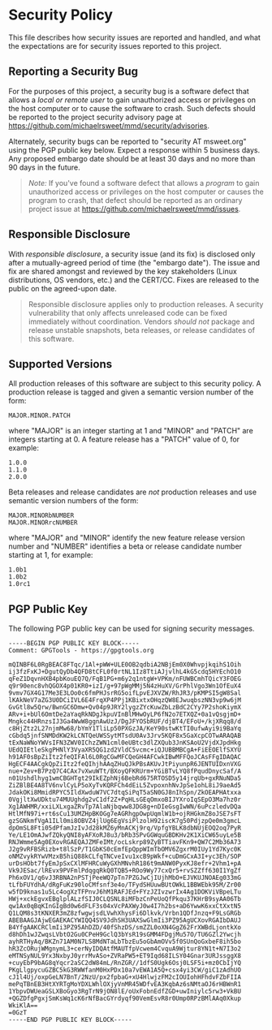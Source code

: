 Security Policy
===============

This file describes how security issues are reported and handled, and what the
expectations are for security issues reported to this project.


Reporting a Security Bug
------------------------

For the purposes of this project, a security bug is a software defect that
allows a *local or remote user* to gain unauthorized access or privileges on the
host computer or to cause the software to crash.  Such defects should be
reported to the project security advisory page at
<https://github.com/michaelrsweet/mmd/security/advisories>.

Alternately, security bugs can be reported to "security AT msweet.org" using the
PGP public key below.  Expect a response within 5 business days.  Any proposed
embargo date should be at least 30 days and no more than 90 days in the future.

> *Note:* If you've found a software defect that allows a *program* to gain
> unauthorized access or privileges on the host computer or causes the program
> to crash, that defect should be reported as an ordinary project issue at
> <https://github.com/michaelrsweet/mmd/issues>.


Responsible Disclosure
----------------------

With *responsible disclosure*, a security issue (and its fix) is disclosed only
after a mutually-agreed period of time (the "embargo date").  The issue and fix
are shared amongst and reviewed by the key stakeholders (Linux distributions,
OS vendors, etc.) and the CERT/CC.  Fixes are released to the public on the
agreed-upon date.

> Responsible disclosure applies only to production releases.  A security
> vulnerability that only affects unreleased code can be fixed immediately
> without coordination.  Vendors *should not* package and release unstable
> snapshots, beta releases, or release candidates of this software.


Supported Versions
------------------

All production releases of this software are subject to this security policy.  A
production release is tagged and given a semantic version number of the form:

    MAJOR.MINOR.PATCH

where "MAJOR" is an integer starting at 1 and "MINOR" and "PATCH" are integers
starting at 0.  A feature release has a "PATCH" value of 0, for example:

    1.0.0
    1.1.0
    2.0.0

Beta releases and release candidates are *not* production releases and use
semantic version numbers of the form:

    MAJOR.MINORbNUMBER
    MAJOR.MINORrcNUMBER

where "MAJOR" and "MINOR" identify the new feature release version number and
"NUMBER" identifies a beta or release candidate number starting at 1, for
example:

    1.0b1
    1.0b2
    1.0rc1


PGP Public Key
--------------

The following PGP public key can be used for signing security messages.

```
-----BEGIN PGP PUBLIC KEY BLOCK-----
Comment: GPGTools - https://gpgtools.org

mQINBF6L0RgBEAC8FTqc/1Al+pWW+ULE0OB2qdbiA2NBjEm0X0WhvpjkqihS1Oih
ij3fzFxKJ+DgutQyDb4QFD8tCFL0f0rtNL1Iz8TtiAJjvlhL4kG5cdq5HYEchO10
qFeZ1DqvnHXB4pbKouEQ7Q/FqB1PG+m6y2q1ntgW+VPKm/nFUWBCmhTQicY3FOEG
q9r90enc8vhQGOX4p01KR0+izI/g+97pWgMMj5N4zHuXV/GrPhlVgo3Wn1OfEuX4
9vmv7GX4G17Me3E3LOo0c6fmPHJsrRG5oifLpvEJXVZW/RhJR3/pKMPSI5gW8Sal
lKAkNeV7aZG3U0DCiIVL6E4FrqXP4PPj1KBixtxOHqzQW8EJwuqbszNN3vp9w6jM
GvGtl8w5Qrw/BwnGC6Dmw+Qv04p9JRY2lygzZYcKuwZbLzBdC2CYy7P2shoKiymX
ARv+i+bUl6OmtDe2aYaqRkNDgJkpuVInBlMHwOyLP6fN2o7ETXQZ+0a1vQsgjmD+
Mngkc44HRnzsIJ3Ga4WwW8ggnAwUzJ/DgJFYOSbRUF/djBT4/EFoU+/kjXRqq8/d
c8HjZtz2L27njmMw68/bYmY1TliLp50PXGzJA/KeY90stwKtTI0ufwAyi9i9BaYq
cGbdq5jnfSNMDdKW2kLCNTQeUWSSytMTsdU0Av3Jrv5KQF8x5GaXcpCOTwARAQAB
tExNaWNoYWVsIFN3ZWV0IChzZWN1cml0eUBtc3dlZXQub3JnKSAoU2VjdXJpdHkg
UEdQIEtleSkgPHNlY3VyaXR5QG1zd2VldC5vcmc+iQJUBBMBCgA+FiEEOElfSXYU
h91AF0sBpZiItz2feQIFAl6L0RgCGwMFCQeGH4AFCwkIBwMFFQoJCAsFFgIDAQAC
HgECF4AACgkQpZiItz2feQIhjhAAqZHuQJkPBsAKUvJtPiyunpR6JENTUIDxnVXG
nue+Zev+B7PzQ7C4CAx7vXwuWTt/BXoyQFKRUrm+YGiBTvLYQ8fPqudDnycSaf/A
n01Ushdlhyg1wmCBGHTgt29IkEZphNj6BebRd675RTOSD5y14jrqUb+gxRNuNDa5
ZiZBlBE4A8TV6nvlCyLP5oXyTvKQRFCh4dEiL5ZvpoxnhNvJpSe1ohL8iJ9aeAd5
JdakOKi8MmidRPYC5IldXwduW7VC7dtqSiPqT5aSN0GJ8nIhSpn/ZkOEAPHAtxxa
0VgjltXwUDktu74MUUghdg2vC1df2Z+PqHLsGEqOmxoBIJYXroIqSEpO3Ma7hz0r
Xg1AWHMR/xxiLXLxgaZRvTp7AlaNjbqww8JDG8g+nDIeGsgIwWN/6uPczledvDQa
HtlMfN97i+rt6sCu13UMZHpBKOGg7eAGRhgpOwpUqmlW1b+ojRHGkmZ8oJSE7sFT
gzSGNkmfVgA1ILl0mi8OBVZ4jlUg6EgVsiPlzolH92iscK7g50PdjzpQe0m3gmcL
dpOmSL8Fti05dPfamJzIvJd28kMZ6yMnACKj9rq/VpfgYBLK8dbNUjEOQ2oq7PyR
Ye/LE1OmAJwfZQkyQNI8yAFXoRJ8u3/bRb3SPvGGWquGBDKHv2K1XiCW65uyLe5B
RNJWmme5Ag0EXovRGAEQAJZMFeIMt/ocLskrp89ZyBTTiavFKn9+QW7C2Mb36A73
J2g9vRFBSRizb+t8lSzP/T1GbKS0cEmfEpQppWImTbOMV6ZgxrM0IUy1Yd7Kyc0K
oNMZvykRYwVMzxB5hiQ88kCLfqTNCveIvu1xcB9pWkf+cuDmGCxA3I+yc3Eh/SOP
urDsHObt7fyEmJpSxCXlMFHRCuWyGXhMNvhR186t9mANW0PyxKJ8efr+2Vhm1+pA
Vk9JESac/lREvx9PVFmlPdqgqRkQ0TQB5+ROo9Wy77cxQr5+rvSZZff630I1YgZf
Ph6xOV1/q6vJ3RBNA2nPSTjPeeWQ7pTn7PZGJwCjIUjhMbO+EJVKUJNOAEg033mG
tLfbFUYdhA/dRgFuKz90loCMfsnf3e4o/TFydSHUuwBUtOWkL1BBWEbk95M/Zr00
w5fD9knas1u5Lc4ogXzTFPnvJ6hM1RAFJEd+FYzJZIvzwrIx4Ag1DOKViVBpeLTu
HWj+xckEgvxEBglplALzfSIJ0CLQSNL8iMFbzCnPeUoQfPkqu37KHrB9syAA06Tb
qw1Ax0qBqKInGIgBd0w6dFLF3s04xVcPAXWyJ0w4I7h2bs+aD6YwwK6xxCtXxtN5
Q1LQM8s3tKNXER3mZ8zfwgwjsdLVwhXhysFi6Dlkvk/Vrbn1QDfJnzq+F9LsGRGb
ABEBAAGJAjwEGAEKACYWIQQ4SV9JdhSH3UAXSwGlmIi3PZ95AgUCXovRGAIbDAUJ
B4YfgAAKCRClmIi3PZ95AhDZD/40fShzDS/smZZL0oXN4GgZ62FrXWBdLjontkXo
d8hDh1wJZwqsLVbtO2Gu0CPeH9GclQ3bYsR19sGMM4FDgjMu57O/TU6GZl2Ywcjh
ayhRTHyAq/BKZn71AM0N7LS8MdNTaLbTbzEu5oGbAmOVv5f0SUnQoGxbeF8ih5bo
hR3ZcORujWMgnymL3+cerNyIDQAtfMAUTfpVcwem4CvquA9Wjtur8YN1t+N7I3o2
eMTNSyNUL9Yx3NxbyJ0yrrMvASo+ZVRaPW5+ET9Iqd68ILSY04Gnar3URJssggX8
+cuyEbP9bAG8qYqcr2aSC2dW84mL/RnZGR//1dfS0Ugk6Osj0LSF5i+mz0CbIjYQ
PKgLlgpycuGZBC5kG3RWWfanM0HxPDx10a7vEWA1A5Q+csx4yi3CW/giC1zAdhUO
cJ1l4Uj/oxpGeLN7BnT/2NzU/px2fpbaG+xU4HlwjzFM2cIOUIohHFhdvFZbFIIA
mePqTBnEB3HtXYRTgMoYDXLWhlOXjyVnMR45WDfvEA3KqbAz6sNMtaOJ6rHBWnR1
1YbpvDWUeaGSLXBoGyo3RgTrN9jON8lE/oUxFobnEdfZGD+uwIniylc5rw3+VkBU
+QGZDfgPgxjSmKsWq1cK6rNfBacGYrdyqf90VemEsvR8r0Ump0RPzBMlAAq0Xkup
WkiKlA==
=0GzT
-----END PGP PUBLIC KEY BLOCK-----
```
